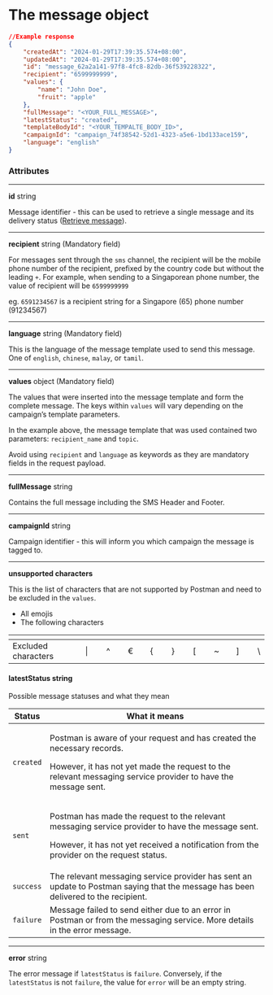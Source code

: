 # The message object

```json
//Example response
{
    "createdAt": "2024-01-29T17:39:35.574+08:00",
    "updatedAt": "2024-01-29T17:39:35.574+08:00",
    "id": "message_62a2a141-97f8-4fc8-82db-36f539228322",
    "recipient": "6599999999",
    "values": {
        "name": "John Doe",
        "fruit": "apple"
    },
    "fullMessage": "<YOUR_FULL_MESSAGE>",
    "latestStatus": "created",
    "templateBodyId": "<YOUR_TEMPALTE_BODY_ID>",
    "campaignId": "campaign_74f38542-52d1-4323-a5e6-1bd133ace159",
    "language": "english"
}
```

### Attributes

***

**id** string

Message identifier - this can be used to retrieve a single message and its delivery status ([Retrieve message](retrieve-message.md)).

***

**recipient** string (Mandatory field)

For messages sent through the `sms` channel, the recipient will be the mobile phone number of the recipient, prefixed by the country code but without the leading `+`. For example, when sending to a Singaporean phone number, the value of recipient will be `6599999999`

eg. `6591234567` is a recipient string for a Singapore (65) phone number (91234567)

***

**language** string (Mandatory field)

This is the language of the message template used to send this message. One of `english`, `chinese`, `malay`, or `tamil`.

***

**values** object (Mandatory field)

The values that were inserted into the message template and form the complete message. The keys within `values` will vary depending on the campaign’s template parameters.

In the example above, the message template that was used contained two parameters: `recipient_name` and `topic`.

Avoid using `recipient` and `language` as keywords as they are mandatory fields in the request payload.

***

**fullMessage** string

Contains the full message including the SMS Header and Footer.

***

**campaignId** string

Campaign identifier - this will inform you which campaign the message is tagged to.

***

**unsupported characters**

This is the list of characters that are not supported by Postman and need to be excluded in the `values`.

* All emojis
* The following characters



<table data-header-hidden><thead><tr><th width="160"></th><th width="40"></th><th width="40"></th><th width="40"></th><th width="40"></th><th width="40"></th><th width="40"></th><th width="40"></th><th width="40"></th><th></th></tr></thead><tbody><tr><td>Excluded characters</td><td>|</td><td>^</td><td>€</td><td>{</td><td>}</td><td>[</td><td>~</td><td>]</td><td>\</td></tr></tbody></table>

#### **latestStatus** string

Possible message statuses and what they mean

| Status    | What it means                                                                                                                                                                                           |
| --------- | ------------------------------------------------------------------------------------------------------------------------------------------------------------------------------------------------------- |
| `created` | <p>Postman is aware of your request and has created the necessary records.</p><p>However, it has not yet made the request to the relevant messaging service provider to have the message sent.</p>      |
| `sent`    | <p>Postman has made the request to the relevant messaging service provider to have the message sent.</p><p>However, it has not yet received a notification from the provider on the request status.</p> |
| `success` | The relevant messaging service provider has sent an update to Postman saying that the message has been delivered to the recipient.                                                                      |
| `failure` | Message failed to send either due to an error in Postman or from the messaging service. More details in the error message.                                                                              |

***

**error** string

The error message if `latestStatus` is `failure`. Conversely, if the `latestStatus` is not `failure`, the value for `error` will be an empty string.
